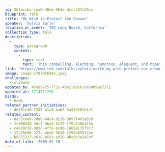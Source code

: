 ```yaml
---
id: 263accbc-caa0-48eb-964e-dccc457c29cc
blueprint: talk
title: 'My Wish to Protect the Oceans'
speaker: 'Sylvia Earle'
location_or_event: 'TED Long Beach, Calfornia'
collection_type: talk
description:
  -
    type: paragraph
    content:
      -
        type: text
        text: 'This compelling, alarming, humorous, eloquent, and hopeful presentation in Long Beach, California in 2009 by oceanographer Sylvia Earle becomes ever more relevant to our lives with every wave that breaks on the shores of time.'
link: 'https://www.ted.com/talks/sylvia_earle_my_wish_protect_our_oceans'
image: image-1707926901.jpeg
challenges:
  - climate
updated_by: 46c097c5-771c-49e2-b8c6-ba6009ae7172
updated_at: 1714521290
birds:
  - hawk
related_partner_initiatives:
  - 86161e36-7285-41a6-ba67-5a5f928fb1d1
related_content:
  - 0ac2ceeb-3da0-44c4-921b-3897f491e659
  - 1c000538-36cf-4ba4-b129-f70a7a8ba51b
  - c4e39c58-982d-4ffa-8cd0-16689135f9c7
  - 12d25b96-227c-4eb6-9b38-f298b55533be
  - b8615317-8618-4593-a928-9bc0c2a2a7bf
date_of_talk: '2009-02-10'
---
```

